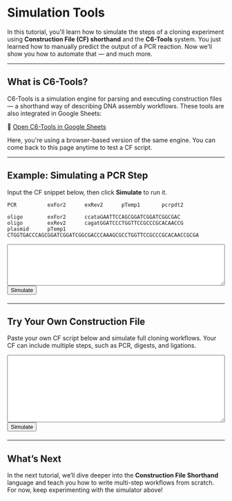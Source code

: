 # Simulation Tools

In this tutorial, you'll learn how to simulate the steps of a cloning experiment using **Construction File (CF) shorthand** and the **C6-Tools** system. You just learned how to manually predict the output of a PCR reaction. Now we’ll show you how to automate that — and much more.

---

## What is C6-Tools?

C6-Tools is a simulation engine for parsing and executing construction files — a shorthand way of describing DNA assembly workflows. These tools are also integrated in Google Sheets:

🔗 [Open C6-Tools in Google Sheets](https://docs.google.com/spreadsheets/d/1WATXfGTY0VgpDDVf2EDKTBbBRSOQa_rFcOwFp1GsBjU/edit?usp=sharing)

Here, you're using a browser-based version of the same engine. You can come back to this page anytime to test a CF script.

---

## Example: Simulating a PCR Step

Input the CF snippet below, then click **Simulate** to run it.

```
PCR          exFor2      exRev2      pTemp1       pcrpdt2

oligo        exFor2      ccataGAATTCCAGCGGATCGGATCGGCGAC
oligo        exRev2      cagatGGATCCCTGGTTCCGCCCGCACAACCG
plasmid      pTemp1      CTGGTGACCCAGCGGATCGGATCGGCGACCCAAAGCGCCTGGTTCCGCCCGCACAACCGCGA
```

<textarea id="cfInput" rows="6" style="width:100%; font-family:monospace;"></textarea>
<br>
<button onclick="simulateCF()">Simulate</button>

<div id="cfOutput" style="margin-top:20px;"></div>

<script>
// import { parseCF, simCF } from "js/C6-Main.js";
window.simulateCF = function simulateCF() {
    const input = document.getElementById("cfInput").value.trim();
    const outputDiv = document.getElementById("cfOutput");
    outputDiv.innerHTML = "";

    try {
        const steps = parseCF(input);
        const results = simCF(steps);

        const table = document.createElement("table");
        table.style.width = "100%";
        table.style.borderCollapse = "collapse";

        const header = table.insertRow();
        ["Step", "Operation", "Product", "Sequence"].forEach(text => {
            const th = document.createElement("th");
            th.innerText = text;
            th.style.borderBottom = "2px solid black";
            th.style.textAlign = "left";
            th.style.padding = "6px";
            header.appendChild(th);
        });

        results.forEach((step, i) => {
            const row = table.insertRow();
            [i + 1, step.operation, step.product, step.sequence].forEach(text => {
                const cell = row.insertCell();
                cell.innerText = text;
                cell.style.borderTop = "1px solid #ccc";
                cell.style.padding = "6px";
                cell.style.wordBreak = "break-word";
            });
        });

        outputDiv.appendChild(table);
    } catch (err) {
        outputDiv.innerHTML = `<p style="color:red;">Error: ${err.message}</p>`;
    }
};
</script>

---

## Try Your Own Construction File

Paste your own CF script below and simulate full cloning workflows. Your CF can include multiple steps, such as PCR, digests, and ligations.

<textarea id="cfCustomInput" rows="10" style="width:100%; font-family:monospace;"></textarea>
<br>
<button onclick="simulateCustomCF()">Simulate</button>

<div id="cfCustomOutput" style="margin-top:20px;"></div>

<script>
window.simulateCustomCF = function simulateCustomCF() {
    const input = document.getElementById("cfCustomInput").value.trim();
    const outputDiv = document.getElementById("cfCustomOutput");
    outputDiv.innerHTML = "";

    try {
        const steps = parseCF(input);
        const results = simCF(steps);

        const table = document.createElement("table");
        table.style.width = "100%";
        table.style.borderCollapse = "collapse";

        const header = table.insertRow();
        ["Step", "Operation", "Product", "Sequence"].forEach(text => {
            const th = document.createElement("th");
            th.innerText = text;
            th.style.borderBottom = "2px solid black";
            th.style.textAlign = "left";
            th.style.padding = "6px";
            header.appendChild(th);
        });

        results.forEach((step, i) => {
            const row = table.insertRow();
            [i + 1, step.operation, step.product, step.sequence].forEach(text => {
                const cell = row.insertCell();
                cell.innerText = text;
                cell.style.borderTop = "1px solid #ccc";
                cell.style.padding = "6px";
                cell.style.wordBreak = "break-word";
            });
        });

        outputDiv.appendChild(table);
    } catch (err) {
        outputDiv.innerHTML = `<p style="color:red;">Error: ${err.message}</p>`;
    }
};
</script>

---

## What’s Next

In the next tutorial, we’ll dive deeper into the **Construction File Shorthand** language and teach you how to write multi-step workflows from scratch. For now, keep experimenting with the simulator above!
